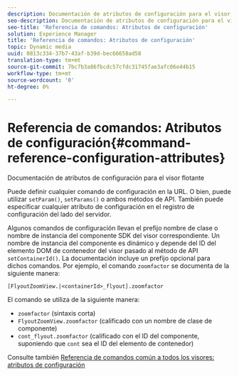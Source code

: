 ```yaml
---
description: Documentación de atributos de configuración para el visor flotante
seo-description: Documentación de atributos de configuración para el visor flotante
seo-title: 'Referencia de comandos: Atributos de configuración'
solution: Experience Manager
title: 'Referencia de comandos: Atributos de configuración'
topic: Dynamic media
uuid: 0813c334-37b7-43af-b39d-bec66658ad58
translation-type: tm+mt
source-git-commit: 7bc7b3a86fbcdc57cfdc31745fae3afc06e44b15
workflow-type: tm+mt
source-wordcount: '0'
ht-degree: 0%

---
```



# Referencia de comandos: Atributos de configuración{#command-reference-configuration-attributes}

Documentación de atributos de configuración para el visor flotante

Puede definir cualquier comando de configuración en la URL. O bien, puede utilizar `setParam()`, `setParams()` o ambos métodos de API. También puede especificar cualquier atributo de configuración en el registro de configuración del lado del servidor.

Algunos comandos de configuración llevan el prefijo nombre de clase o nombre de instancia del componente SDK del visor correspondiente. Un nombre de instancia del componente es dinámico y depende del ID del elemento DOM de contenedor del visor pasado al método de API `setContainerId()`. La documentación incluye un prefijo opcional para dichos comandos. Por ejemplo, el comando `zoomfactor` se documenta de la siguiente manera:

`[FlyoutZoomView.|<containerId>_flyout].zoomfactor`

El comando se utiliza de la siguiente manera:

* `zoomfactor` (sintaxis corta)
* `FlyoutZoomView.zoomfactor` (calificado con un nombre de clase de componente)
* `cont_flyout.zoomfactor` (calificado con el ID del componente, suponiendo que  `cont` sea el ID del elemento de contenedor)

Consulte también [Referencia de comandos común a todos los visores: atributos de configuración](../../../r-html5-viewer-20-cmdref-configattrib/r-html5-viewer-20-cmdref-configattrib.md#concept-850e0f2c49b949deb7cfbfd330d329bd)
